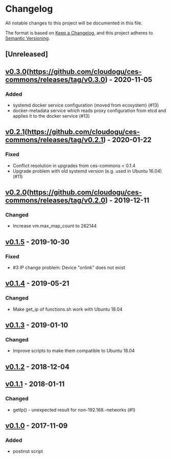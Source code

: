 # Changelog

All notable changes to this project will be documented in this file.

The format is based on [Keep a Changelog](https://keepachangelog.com/en/1.0.0/),
and this project adheres to [Semantic Versioning](https://semver.org/spec/v2.0.0.html).

## [Unreleased]

## [v0.3.0]()(https://github.com/cloudogu/ces-commons/releases/tag/v0.3.0) - 2020-11-05
### Added
* systemd docker service configuration (moved from ecosystem) (#13)
* docker-metadata service which reads proxy configuration from etcd and applies it to the docker service (#13)

## [v0.2.1]()(https://github.com/cloudogu/ces-commons/releases/tag/v0.2.1) - 2020-01-22
### Fixed
* Conflict resolution in upgrades from ces-commons < 0.1.4
* Upgrade problem with old systemd version (e.g. used in Ubuntu 16.04) (#11)

## [v0.2.0]()(https://github.com/cloudogu/ces-commons/releases/tag/v0.2.0) - 2019-12-11

### Changed
* Increase vm.max_map_count to 262144

## [v0.1.5](https://github.com/cloudogu/ces-commons/releases/tag/v0.1.5) - 2019-10-30

### Fixed
* #3 IP change problem: Device "onlink" does not exist

## [v0.1.4](https://github.com/cloudogu/ces-commons/releases/tag/v0.1.4) - 2019-05-21

### Changed
* Make get_ip of functions.sh work with Ubuntu 18.04

## [v0.1.3](https://github.com/cloudogu/ces-commons/releases/tag/v0.1.3) - 2019-01-10

### Changed
* Improve scripts to make them compatible to Ubuntu 18.04

## [v0.1.2](https://github.com/cloudogu/ces-commons/releases/tag/v0.1.2) - 2018-12-04

## [v0.1.1](https://github.com/cloudogu/ces-commons/releases/tag/v0.1.1) - 2018-01-11

### Changed
* getIp() - unexpected result for non-192.168.-networks (#1)

## [v0.1.0](https://github.com/cloudogu/ces-commons/releases/tag/v0.1.0) - 2017-11-09

### Added
* postinst script
